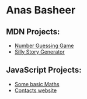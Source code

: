 # Anas Basheer

## MDN Projects:
- [Number Guessing Game](projects/number-guessing-game/)
- [Silly Story Generator](projects/silly-story-generator/)

## JavaScript Projects:
- [Some basic Maths](projects/math/)
- [Contacts website](projects/contacts/)

